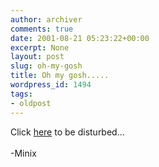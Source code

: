 ```yaml
---
author: archiver
comments: true
date: 2001-08-21 05:23:22+00:00
excerpt: None
layout: post
slug: oh-my-gosh
title: Oh my gosh.....
wordpress_id: 1494
tags:
- oldpost
---
```


Click <a href = "http://psc.disney.go.com/radiodisney/hot_music/index.html?artistswf=1&artist=dreamstreet&media=custom-qt&song=http://disney.go.com/radiodisney/html/vtr/dreamstreet.mov&rd_hitbox=dreamstreet-dreamstreet">here</a> to be disturbed...<br /><br />-Minix